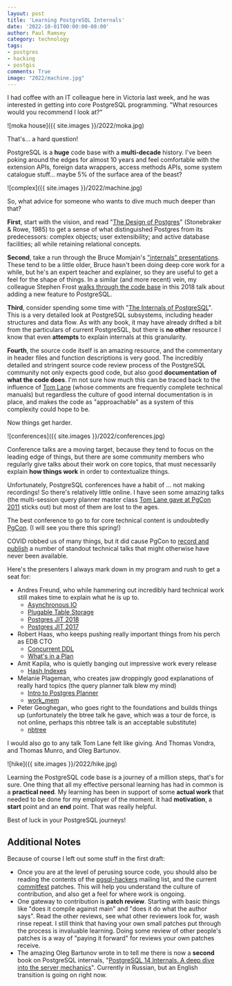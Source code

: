 ```yaml
---
layout: post
title: 'Learning PostgreSQL Internals'
date: '2022-10-01T00:00:00-08:00'
author: Paul Ramsey
category: technology
tags:
- postgres
- hacking
- postgis
comments: True
image: "2022/machine.jpg"
---
```


I had coffee with an IT colleague here in Victoria last week, and he was interested in getting into core PostgreSQL programming. "What resources would you recommend I look at?"

![moka house]({{ site.images }}/2022/moka.jpg)

That's... a hard question!

PostgreSQL is a **huge** code base with a **multi-decade** history. I've been poking around the edges for almost 10 years and feel comfortable with the extension APIs, foreign data wrappers, access methods APIs, some system catalogue stuff... maybe 5% of the surface area of the beast?

![complex]({{ site.images }}/2022/machine.jpg)

So, what advice for someone who wants to dive much much deeper than that?

**First**, start with the vision, and read "[The Design of Postgres](https://dsf.berkeley.edu/papers/ERL-M85-95.pdf)" (Stonebraker & Rowe, 1985) to get a sense of what distinguished Postgres from its predecessors: complex objects; user extensibility; and active database facilities; all while retaining relational concepts.

**Second**, take a run through the Bruce Momjain's ["internals" presentations](https://momjian.us/main/presentations/internals.html). These tend to be a little older, Bruce hasn't been doing deep core work for a while, but he's an expert teacher and explainer, so they are useful to get a feel for the shape of things. In a similar (and more recent) vein, my colleague Stephen Frost [walks through the code base](https://www.youtube.com/watch?v=51yez5gBFmI) in this 2018 talk about adding a new feature to PostgreSQL.

**Third**, consider spending some time with "[The Internals of PostgreSQL](http://www.interdb.jp/pg/)". This is a very detailed look at PostgreSQL subsystems, including header structures and data flow. As with any book, it may have already drifted a bit from the particulars of current PostgreSQL, but there is **no other** resource I know that even **attempts** to explain internals at this granularity.

**Fourth**, the source code itself is an amazing resource, and the commentary in header files and function descriptions is very good. The incredibly detailed and stringent source code review process of the PostgreSQL community not only expects good code, but also good **documentation of what the code does**. I'm not sure how much this can be traced back to the influence of [Tom Lane](https://en.wikipedia.org/wiki/Tom_Lane_%28computer_scientist%29) (whose comments are frequently complete technical manuals) but regardless the culture of good internal documentation is in place, and makes the code as "approachable" as a system of this complexity could hope to be.

Now things get harder. 

![conferences]({{ site.images }}/2022/conferences.jpg)

Conference talks are a moving target, because they tend to focus on the leading edge of things, but there are some community members who regularly give talks about their work on core topics, that must necessarily explain **how things work** in order to contextualize things.

Unfortunately, PostgreSQL conferences have a habit of ... not making recordings! So there's relatively little online. I have seen some amazing talks (the multi-session query planner master class [Tom Lane gave at PgCon 2011](https://www.pgcon.org/2011/schedule/events/350.en.html) sticks out) but most of them are lost to the ages. 

The best conference to go to for core technical content is undoubtedly [PgCon](https://www.pgcon.org/). (I will see you there this spring!)

COVID robbed us of many things, but it did cause PgCon to [record and publish](https://www.youtube.com/c/PgconOrg/videos) a number of standout technical talks that might otherwise have never been available.

Here's the presenters I always mark down in my program and rush to get a seat for:

* Andres Freund, who while hammering out incredibly hard technical work still makes time to explain what he is up to. 
  * [Asynchronous IO](https://www.youtube.com/watch?v=CD0w3gWBF7s)
  * [Plugable Table Storage](https://www.youtube.com/watch?v=mTfvA9EQIz8)
  * [Postgres JIT 2018](https://www.youtube.com/watch?v=-rpsboLc8wU)
  * [Postgres JIT 2017](https://www.youtube.com/watch?v=v3NAJOFi2jU)
* Robert Haas, who keeps pushing really important things from his perch as EDB CTO
  * [Concurrent DDL](https://www.youtube.com/watch?v=kbtkKh9B7eo)
  * [What's in a Plan](https://www.youtube.com/watch?v=YH0zRk7NSfE)
* Amit Kapila, who is quietly banging out impressive work every release
  * [Hash Indexes](https://www.youtube.com/watch?v=SCaBmBbLTPQ)
* Melanie Plageman, who creates jaw droppingly good explanations of really hard topics (the query planner talk blew my mind)
  * [Intro to Postgres Planner](https://www.youtube.com/watch?v=j7UPVU5UCV4)
  * [work_mem](https://www.youtube.com/watch?v=mA8ODr4mAwo)
* Peter Geoghegan, who goes right to the foundations and builds things up (unfortunately the btree talk he gave, which was a tour de force, is not online, perhaps this nbtree talk is an acceptable substitute)
  * [nbtree](https://www.youtube.com/watch?v=p5RaATILoiE)

I would also go to any talk Tom Lane felt like giving. And Thomas Vondra, and Thomas Munro, and Oleg Bartunov. 

![hike]({{ site.images }}/2022/hike.jpg)

Learning the PostgreSQL code base is a journey of a million steps, that's for sure. One thing that all my effective personal learning has had in common is a **practical need**. My learning has been in support of some **actual work** that needed to be done for my employer of the moment. It had **motivation**, a **start** point and an **end** point. That was really helpful.

Best of luck in your PostgreSQL journeys!

## Additional Notes

Because of course I left out some stuff in the first draft:

* Once you are at the level of perusing source code, you should also be reading the contents of the [pgsql-hackers](https://www.postgresql.org/list/pgsql-hackers/) mailing list, and the current [commitfest](https://commitfest.postgresql.org/) patches. This will help you understand the culture of contribution, and also get a feel for where work is ongoing.
* One gateway to contribution is **patch review**. Starting with basic things like "does it compile against main" and "does it do what the author says". Read the other reviews, see what other reviewers look for, wash rinse repeat. I still think that having your own small patches put through the process is invaluable learning. Doing some review of other people's patches is a way of "paying it forward" for reviews your own patches receive.
* The amazing Oleg Bartunov wrote in to tell me there is now a **second** book on PostgreSQL internals, "[PostgreSQL 14 Internals. A deep dive into the server mechanics](https://postgrespro.com/community/books/internals)". Currently in Russian, but an English transition is going on right now.

